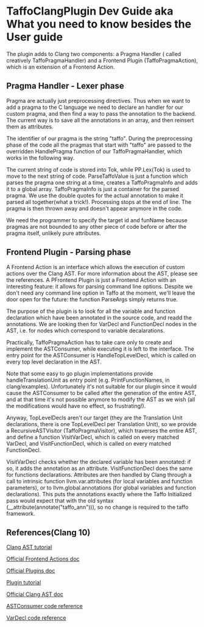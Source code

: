 # TaffoClangPlugin Dev Guide aka What you need to know besides the User guide
The plugin adds to Clang two components: a Pragma Handler ( called creatively TaffoPragmaHandler) and a Frontend Plugin (TaffoPragmaAction), which is an extension of a Frontend Action. 

## Pragma Handler - Lexer phase
Pragma are actually just preprocessing directives. Thus when we want to add a pragma to the C language we need to declare an handler for our custom pragma, and then find a way to pass the annotation to the backend. The current way is to save all the annotations in an array, and then reinsert them as attributes.

The identifier of our pragma is the string "taffo". During the preprocessing phase of the code all the pragmas that start with "taffo" are passed to the overridden HandlePragma function of our TaffoPragmaHandler, which works in the following way.

The current string of code is stored into Tok, while PP.Lex(Tok) is used to move to the next string of code. ParseTaffoValue is just a function which parses the pragma one string at a time, creates a TaffoPragmaInfo and adds it to a global array. TaffoPragmaInfo is just a container for the parsed pragma. We use the double quotes for the actual annotation to make it parsed all together(what a trick!). Processing stops at the end of line. The pragma is then thrown away and doesn't appear anymore in the code.

We need the programmer to specify the target id and funName because pragmas are not bounded to any other piece of code before or after the pragma itself, unlikely pure attributes.

## Frontend Plugin - Parsing phase
A Frontend Action is an interface which allows the execution of custom actions over the Clang AST. For more information about the AST, please see the references. A PFrontend Plugin is just a Frontend Action with an interesting feature: it allows for parsing command line options. Despite we don't need any command line option in Taffo at the moment, we'll leave the door open for the future: the function ParseArgs simply returns true. 

The purpose of the plugin is to look for all the variable and function declaration which have been annotated in the source code, and readd the annotations. We are looking then for VarDecl and FunctionDecl nodes in the AST, i.e. for nodes which correspond to variable decalarations.

Practically, TaffoPragmaAction has to take care only to create and implement the ASTConsumer, while executing it is left to the interface. The entry point for the ASTConsumer is HandleTopLevelDecl, which is called on every top level declaration in the AST. 

Note that some easy to go plugin implementations provide handleTranslationUnit as entry point (e.g. PrintFunctionNames, in clang/examples). Unfortunately it's not suitable for our plugin since it would cause the ASTConsumer to be called after the generation of the entire AST, and at that time it's not possible anymore to modify the AST as we wish (all the modifications would have no effect, so frustrating!).

Anyway, TopLevelDecls aren't our target (they are the Translation Unit declarations, there is one TopLevelDecl per Translation Unit), so we provide a RecursiveASTVisitor (TaffoPragmaVisitor), which traverses the entire AST, and define a function VisitVarDecl, which is called on every matched VarDecl, and VisitFunctionDecl, which is called on every matched FunctionDecl. 

VisitVarDecl checks whether the declared variable has been annotated: if so, it adds the annotation as an attribute. VisitFunctionDecl does the same for functions declarations. Attributes are then handled by Clang through a call to intrinsic function llvm.var.attributes (for local variables and function parameters), or to llvm.global.annotations (for global variables and function declarations). This puts the annotations exactly where the Taffo Initialized pass would expect that with the old syntax (__attribute(annotate("taffo_ann"))), so no change is required to the taffo framework.

## References(Clang 10)
[Clang AST tutorial](http://swtv.kaist.ac.kr/courses/cs453-fall13/Clang%20tutorial%20v4.pdf)

[Official Frontend Actions doc](https://releases.llvm.org/10.0.0/tools/clang/docs/RAVFrontendAction.html)

[Official Plugins doc](https://releases.llvm.org/10.0.0/tools/clang/docs/ClangPlugins.html)

[Plugin tutorial](https://chromium.googlesource.com/chromium/src/+/master/docs/writing_clang_plugins.md)

[Official Clang AST doc](https://releases.llvm.org/10.0.0/tools/clang/docs/IntroductionToTheClangAST.html)

[ASTConsumer code reference](https://clang.llvm.org/doxygen/classclang_1_1ASTConsumer.html)

[VarDecl code reference](https://clang.llvm.org/doxygen/classclang_1_1VarDecl.html#details)

 

 





